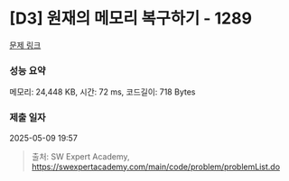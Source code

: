 # [D3] 원재의 메모리 복구하기 - 1289 

[문제 링크](https://swexpertacademy.com/main/code/problem/problemDetail.do?contestProbId=AV19AcoKI9sCFAZN) 

### 성능 요약

메모리: 24,448 KB, 시간: 72 ms, 코드길이: 718 Bytes

### 제출 일자

2025-05-09 19:57



> 출처: SW Expert Academy, https://swexpertacademy.com/main/code/problem/problemList.do